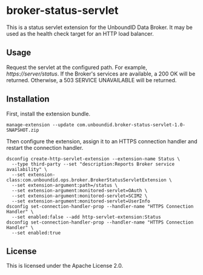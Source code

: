 # broker-status-servlet

This is a status servlet extension for the UnboundID Data Broker. It may be
used as the health check target for an HTTP load balancer.

## Usage

Request the servlet at the configured path. 
For example, *https://server/status*. If the Broker's services are available,
a 200 OK will be returned. Otherwise, a 503 SERVICE UNAVAILABLE will be 
returned.

## Installation

First, install the extension bundle.

```
manage-extension --update com.unboundid.broker-status-servlet-1.0-SNAPSHOT.zip
```

Then configure the extension, assign it to an HTTPS connection handler and 
restart the connection handler.

```
dsconfig create-http-servlet-extension --extension-name Status \
  --type third-party --set "description:Reports Broker service availability" \
  --set extension-class:com.unboundid.ops.broker.BrokerStatusServletExtension \
  --set extension-argument:path=/status \
  --set extension-argument:monitored-servlet=OAuth \
  --set extension-argument:monitored-servlet=SCIM2 \
  --set extension-argument:monitored-servlet=UserInfo
dsconfig set-connection-handler-prop --handler-name "HTTPS Connection Handler" \
  --set enabled:false --add http-servlet-extension:Status
dsconfig set-connection-handler-prop --handler-name "HTTPS Connection Handler" \
  --set enabled:true
```

## License

This is licensed under the Apache License 2.0.
